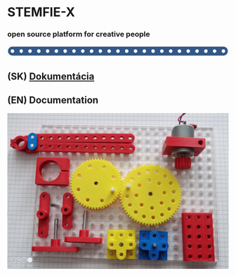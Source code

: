 # STEMFIE-X
### open source platform for creative people

 ![banner](./doc-sk/img/banner_02.png)

## (SK) [Dokumentácia](./doc-sk/0001_obsah.ipynb)
## (EN) Documentation

 ![banner](./doc-sk/img/img_0331.jpeg)
